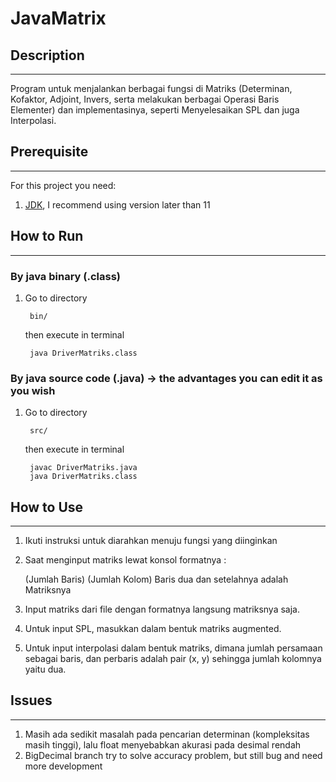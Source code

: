 # JavaMatrix
## Description
------
Program untuk menjalankan berbagai fungsi di Matriks (Determinan, Kofaktor, Adjoint, Invers, serta melakukan berbagai Operasi Baris Elementer) dan implementasinya, seperti Menyelesaikan SPL dan juga Interpolasi.


## Prerequisite
-----------
For this project you need:
1. [JDK](https://www.oracle.com/java/technologies/javase-downloads.html), I recommend using version later than 11

## How to Run 
-------
### By java binary (.class)
1. Go to directory

		bin/
	
	then execute in terminal
	
		java DriverMatriks.class

### By java source code (.java) -> the advantages you can edit it as you wish
1. Go to directory

		src/
	
	then execute in terminal
	
		javac DriverMatriks.java
		java DriverMatriks.class
	

## How to Use
-------
1. Ikuti instruksi untuk diarahkan menuju fungsi yang diinginkan

2. Saat menginput matriks lewat konsol formatnya :

    (Jumlah Baris) (Jumlah Kolom)
    Baris dua dan setelahnya adalah Matriksnya

3. Input matriks dari file dengan formatnya langsung matriksnya saja.

4. Untuk input SPL, masukkan dalam bentuk matriks augmented.

5. Untuk input interpolasi dalam bentuk matriks, dimana jumlah persamaan sebagai baris, 
    dan perbaris adalah pair (x, y) sehingga jumlah kolomnya yaitu dua.
	
## Issues
-----------
1. Masih ada sedikit masalah pada pencarian determinan (kompleksitas masih tinggi), lalu float menyebabkan akurasi pada desimal rendah
2. BigDecimal branch try to solve accuracy problem, but still bug and need more development